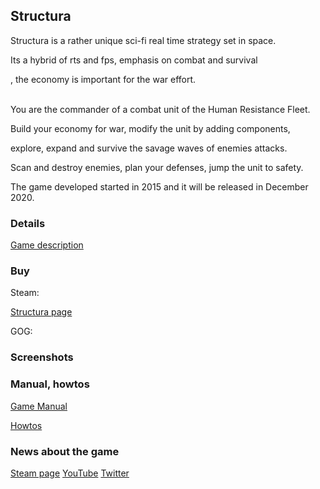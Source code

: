 ## Structura

Structura is a rather unique sci-fi real time strategy set in space.

Its a hybrid of rts and fps, emphasis on combat and survival

, the economy is important for the war effort.
<br><br>

You are the commander of a combat unit of the Human Resistance Fleet.

Build your economy for war, modify the unit by adding components,

explore, expand and survive the savage waves of enemies attacks.

Scan and destroy enemies, plan your defenses, jump the unit to safety.

The game developed started in 2015 and it will be released in December 2020.

### Details

[Game description](https://greengolem.github.io/StructuraDescription)

### Buy

Steam:

[Structura page](https://store.steampowered.com/app/1422980/Structura/)

GOG:

### Screenshots

### Manual, howtos

[Game Manual](https://greengolem.github.io/StructuraManual)

[Howtos](https://greengolem.github.io/StructuraHowtos)

### News about the game

[Steam page](https://store.steampowered.com/app/1422980/Structura)
[YouTube](https://www.youtube.com/channel/UCaoG7whhN8mylWobhWUByVw)
[Twitter](https://twitter.com/StructuraGame)
